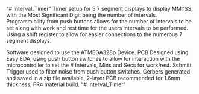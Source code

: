 "# Interval_Timer" 
Timer setup for 5 7 segment displays to display MM::SS, with the Most Significant Digit being the number of intervals.
Programmibility from push buttons allows for the number of intervals to be set along with work and rest time for the users intervals to be performed.
Using a shift register to allow for easier connections to the numerous 7 segment displays.

Software designed to use the ATMEGA328p Device.
PCB Designed using Easy EDA, using push button switches to allow for interaction with the microcontroller to set the # Intervals, Mins and Secs for work/rest.
Schmitt Trigger used to filter noise from push button switches.
Gerbers generated and saved in a zip file available, 2-layer PCB recommended for 1.6mm thickness, FR4 material build.
"# Interval_Timer" 
